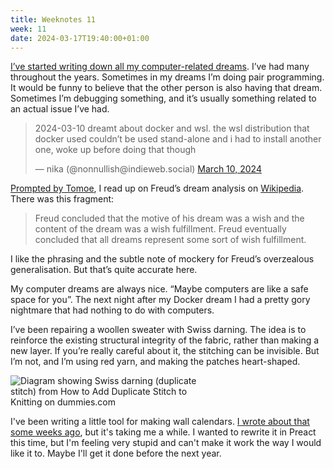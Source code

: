 ```yaml
---
title: Weeknotes 11
week: 11
date: 2024-03-17T19:40:00+01:00
---
```


[I’ve started writing down all my computer-related dreams](https://elk.zone/indieweb.social/@nonnullish/112072873619967073). I’ve had many throughout the years. Sometimes in my dreams I’m doing pair programming. It would be funny to believe that the other person is also having that dream. Sometimes I’m debugging something, and it’s usually something related to an actual issue I’ve had.

<blockquote><p>2024-03-10 dreamt about docker and wsl. the wsl distribution that docker used couldn’t be used stand-alone and i had to install another one, woke up before doing that though</p>&mdash; nika (@nonnullish@indieweb.social) <a href="https://elk.zone/indieweb.social/@nonnullish/112072880147652171">March 10, 2024</a></blockquote>

[Prompted by Tomoe](https://elk.zone/indieweb.social/@nondescryptid@kopiti.am/112081524388154036), I read up on Freud’s dream analysis on [Wikipedia](https://en.wikipedia.org/wiki/Irma%27s_injection). There was this fragment:
 
> Freud concluded that the motive of his dream was a wish and the content of the dream was a wish fulfillment. Freud eventually concluded that all dreams represent some sort of wish fulfillment.

I like the phrasing and the subtle note of mockery for Freud’s overzealous generalisation. But that’s quite accurate here. 

My computer dreams are always nice. “Maybe computers are like a safe space for you”. The next night after my Docker dream I had a pretty gory nightmare that had nothing to do with computers.

I’ve been repairing a woollen sweater with Swiss darning. The idea is to reinforce the existing structural integrity of the fabric, rather than making a new layer. If you’re really careful about it, the stitching can be invisible. But I’m not, and I’m using red yarn, and making the patches heart-shaped.

<img
  style="max-width: min(300px, 100%)"
  alt="Diagram showing Swiss darning (duplicate stitch) from How to Add Duplicate Stitch to Knitting on dummies.com"
  title="Diagram showing Swiss darning (duplicate stitch) from How to Add Duplicate Stitch to Knitting on dummies.com"
  src="https://www.dummies.com/wp-content/uploads/108880.image0.jpg"
/>

I've been writing a little tool for making wall calendars. [I wrote about that some weeks ago](/weeknotes/weeknotes-1-2024/), but it's taking me a while. I wanted to rewrite it in Preact this time, but I'm feeling very stupid and can't make it work the way I would like it to. Maybe I'll get it done before the next year. 